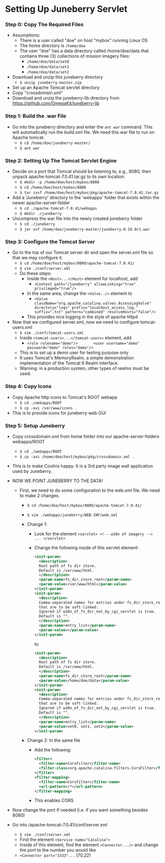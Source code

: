 
# Setting Up Juneberry Servlet

### Step 0: Copy The Required Files
- Assumptions:
  - There is a user called "doe" on host "mybox" running Linux OS
  - The home directory is `/home/doe`
  - The user "doe" has a data directory called /home/doe/data that contains three (3) collections of mission imagery files:
    - `/home/doe/data/set0`
    - `/home/doe/data/set1`
    - `/home/doe/data/set2`
- Download and unzip this juneberry directory
  - `$ unzip juneberry-master.zip`
- Set up an Apache Tomcat servlet directory
- Copy "crossdomain.xml"
- Download and unzip the juneberry-lib directory from https://github.com/OmegaKit/juneberry-lib

### Step 1: Build the .war File
- Go into the juneberry directory and enter the `ant war` command. This will automatically run the build.xml file. We need this war file to run on Apache tomcat.
  - `$ cd /home/doe/juneberry-master/`
  - `$ ant war`

### Step 2: Setting Up The Tomcat Servlet Engine
- Decide on a port that Tomcat should be listening to, e.g., 8080, then unpack apache-tomcat-7.0.41.tar.gz to its own location:
  - `$ mkdir -p /home/doe/host/mybox/8080`
  - `$ cd /home/doe/host/mybox/8080`
  - `$ tar zxvf /home/doe/host/mybox/pkg/apache-tomcat-7.0.41.tar.gz`
- Add a 'Juneberry' directory to the 'webapps' folder that exists within the newer apache-server-folder
  - `$ cd ./apache-tomcat-7.0.41/webapps`
  - `$ mkdir ./juneberry`
- Uncompress the war file into the newly created juneberry folder
  - `$ cd ./juneberry`
  - `$ jar xvf /home/doe/juneberry-master/juneberry-0.10.0r1.war`

### Step 3: Configure the Tomcat Server
- Go to the top of our Tomcat server dir and open the server.xml file so that we may configure it.
  - `$ cd /home/doe/host/mybox/8080/apache-tomcat-7.0.41/`
  - `$ vim ./conf/server.xml`
  - Do these steps:
    - Inside the `<Host>...</Host>` element for localhost, add
      - `<Context path="/juneberry" allowLinking="true" privileged="true"/>`
    - In the same area, change the `<Valve../>` element to
      - `<Valve className="org.apache.catalina.valves.AccessLogValve" directory="logs"
	 prefix="localhost_access_log." suffix=".txt" pattern="combined" resolveHosts="false"/>`
    - This provides nice logging in the style of apache httpd
- Now that we configured server.xml, now we need to configure tomcat-users.xml
  - `$ vim ./conf/tomcat-users.xml`
  - Inside `<tomcat-users>...</tomcat-users>` element, add
    - `<role rolename="demo"/>
      <user username="demo" password="demo" roles="demo"/>`
  - This is to set up a demo user for testing purpose only
  - It uses Tomcat's MemoryRealm, a simple demonstration implementation of the Tomcat 6 Realm interface.
  - Warning: in a production system, other types of realms must be used.

### Step 4: Copy Icons
- Copy Apache http icons to Tomcat's ROOT webapp
  - `$ cd ./webapps/ROOT`
  - `$ cp -avi /var/www/icons .`
- This is to provide icons for juneberry web GUI

### Step 5: Setup Juneberry
- Copy crossdomain.xml from home folder into our apache-server-folders webapps/ROOT
  - `$ cd ./webapps/ROOT`
  - `$ cp -avi /home/doe/host/mybox/pkg/crossdomain.xml .`
- This is to make Cooliris happy. It is a 3rd party image wall application used by Juneberry.
- NOW WE POINT JUNEBERRY TO THE DATA!
  - First, we need to do some configuration to the web.xml file. We need to make 2 changes.
    - `$ cd /home/doe/host/mybox/8080/apache-tomcat-7.0.41/`
    - `$ vim ./webapps/juneberry/WEB-INF/web.xml`
    - Change 1:
      - Look for the element
        `<servlet> <!-- w10n of imagery -->
	...
	</servlet>`
      - Change the following inside of this servlet element:
		  ```xml
		  <init-param>
		    <description>
		    Root path of fs dir store.
		    Default is /var/www/html.
		    </description>
		    <param-name>fs_dir_store_root</param-name>
		    <param-value>/var/www/html</param-value>
		  </init-param>
		  <init-param>
		    <description>
		    Comma-separated names for entries under fs_dir_store_root
		    that are to be soft-linked.
		    Ignored if w10n_of_fs_dir_not_by_cgi_servlet is true.
		    Default is "".
		    </description>
		    <param-name>entry_list</param-name>
		    <param-value></param-value>
		  </init-param>
		  ```
		  
		  to
		  
		  ```xml
		  <init-param>
		    <description>
		    Root path of fs dir store.
		    Default is /var/www/html.
		    </description>
		    <param-name>fs_dir_store_root</param-name>
		    <param-value>/home/doe/data</param-value>
		  </init-param>
		  <init-param>
		    <description>
		    Comma-separated names for entries under fs_dir_store_root
		    that are to be soft-linked.
		    Ignored if w10n_of_fs_dir_not_by_cgi_servlet is true.
		    Default is "".
		    </description>
		    <param-name>entry_list</param-name>
		    <param-value>set0, set1, set2</param-value>
		  </init-param>
		  ```

    - Change 2: In the same file
      - Add the following:
      
		  ```xml
		  <filter>
		    <filter-name>CorsFilter</filter-name>
		    <filter-class>org.apache.catalina.filters.CorsFilter</filter-class>
		  </filter>
		  <filter-mapping>
		    <filter-name>CorsFilter</filter-name>
		    <url-pattern>/*</url-pattern>
		  </filter-mapping>
		  ```
      - This enables CORS
      
- Now change the port if needed (i.e. if you want something besides 8080)
- Go into /apache-tomcat-7.0.41/conf/server.xml
  - `$ vim ./conf/server.xml`
  - Find the element `<Service name="Catalina">`
  - Inside of this element, find the element `<Connector.../>` and change the port to the number you would like
  - `<Connector port="3333"...` (70,22)
